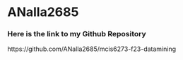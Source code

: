 # ANalla2685

### Here is the link to my Github Repository

<p> https://github.com/ANalla2685/mcis6273-f23-datamining </p>
